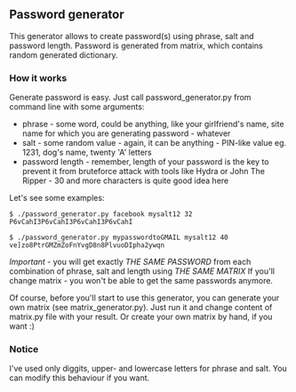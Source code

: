 ## Password generator

This generator allows to create password(s) using phrase, salt and password length.
Password is generated from matrix, which contains random generated dictionary.

### How it works

Generate password is easy. Just call password_generator.py from command line with some arguments:
* phrase - some word, could be anything, like your girlfriend's name, site name for which you are generating password - whatever
* salt - some random value - again, it can be anything - PIN-like value eg. 1231, dog's name, twenty 'A' letters
* password length - remember, length of your password is the key to prevent it from bruteforce attack with tools like Hydra or John The Ripper - 30 and more characters is quite good idea here


Let's see some examples:

```
$ ./password_generator.py facebook mysalt12 32
P6vCahI3P6vCahI3P6vCahI3P6vCahI

$ ./password_generator.py mypasswordtoGMAIL mysalt12 40
ve]zo8PtrGMZmZoFnYvgD8n8PlvuoDIpha2ywqn

```

*Important* - you will get exactly *THE SAME PASSWORD* from each combination of phrase, salt and length using *THE SAME MATRIX* 
If you'll change matrix - you won't be able to get the same passwords anymore.

Of course, before you'll start to use this generator, you can generate your own matrix (see matrix_generator.py). Just run it and change content of matrix.py file with your result. Or create your own matrix by hand, if you want :)



### Notice

I've used only diggits, upper- and lowercase letters for phrase and salt. You can modify this behaviour if you want.
